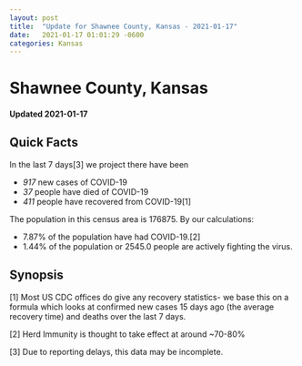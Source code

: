 ```yaml
---
layout: post
title:  "Update for Shawnee County, Kansas - 2021-01-17"
date:   2021-01-17 01:01:29 -0600
categories: Kansas
---
```


# Shawnee County, Kansas
#### Updated 2021-01-17

## Quick Facts

In the last 7 days[3] we project there have been
- *917* new cases of COVID-19
- *37* people have died of COVID-19
- *411* people have recovered from COVID-19[1]

The population in this census area is 176875. By our calculations:
- 7.87% of the population have had COVID-19.[2]
- 1.44% of the population or 2545.0 people are actively fighting the virus.

## Synopsis




[1] Most US CDC offices do give any recovery statistics- we base this on a formula which looks at confirmed new cases
15 days ago (the average recovery time) and deaths over the last 7 days.

[2] Herd Immunity is thought to take effect at around ~70-80%

[3] Due to reporting delays, this data may be incomplete.
 
    